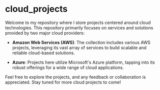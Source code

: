 # cloud_projects

Welcome to my repository where I store projects centered around cloud technologies. This repository primarily focuses on services and solutions provided by two major cloud providers:

- **Amazon Web Services (AWS)**: The collection includes various AWS projects, leveraging its vast array of services to build scalable and reliable cloud-based solutions.

- **Azure**: Projects here utilize Microsoft's Azure platform, tapping into its robust offerings for a wide range of cloud applications.

Feel free to explore the projects, and any feedback or collaboration is appreciated. Stay tuned for more cloud projects to come!
 
